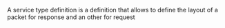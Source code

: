 A service type definition is a definition that allows to define the layout of a packet for response and an other for request